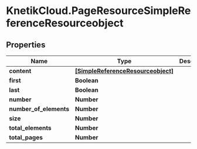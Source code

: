# KnetikCloud.PageResourceSimpleReferenceResourceobject

## Properties
Name | Type | Description | Notes
------------ | ------------- | ------------- | -------------
**content** | [**[SimpleReferenceResourceobject]**](SimpleReferenceResourceobject.md) |  | [optional] 
**first** | **Boolean** |  | [optional] 
**last** | **Boolean** |  | [optional] 
**number** | **Number** |  | [optional] 
**number_of_elements** | **Number** |  | [optional] 
**size** | **Number** |  | [optional] 
**total_elements** | **Number** |  | [optional] 
**total_pages** | **Number** |  | [optional] 


